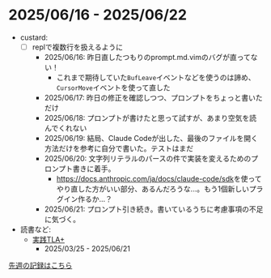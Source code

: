 # 2025/06/16 - 2025/06/22

- custard:
    - [ ] replで複数行を扱えるように
        - 2025/06/16: 昨日直したつもりのprompt.md.vimのバグが直ってない！
            - これまで期待していた`BufLeave`イベントなどを使うのは諦め、`CursorMove`イベントを使って直した
        - 2025/06/17: 昨日の修正を確認しつつ、プロンプトをちょっと書いただけ
        - 2025/06/18: プロンプトが書けたと思って試すが、あまり空気を読んでくれない
        - 2025/06/19: 結局、Claude Codeが出した、最後のファイルを開く方法だけを参考に自分で書いた。テストはまだ
        - 2025/06/20: 文字列リテラルのパースの件で実装を変えるためのプロンプト書きに着手。
            - <https://docs.anthropic.com/ja/docs/claude-code/sdk>を使ってやり直した方がいい部分、あるんだろうな...。もう1個新しいプラグイン作るか...？
        - 2025/06/21: プロンプト引き続き。書いているうちに考慮事項の不足に気づく。
- 読書など:
    - [実践TLA+](https://www.shoeisha.co.jp/book/detail/9784798169163)
        - 2025/03/25 - 2025/06/21

[先週の記録はこちら](https://github.com/igrep/daily-commits/blob/9eaa6b0c5fd4b7f7556a49259e82b8adbaca9f09/yesterday.md)
